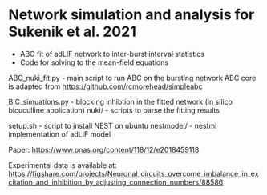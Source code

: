 # Network simulation and analysis for Sukenik et al. 2021
- ABC fit of adLIF network to inter-burst interval statistics
- Code for solving to the mean-field equations

ABC_nuki_fit.py - main script to run ABC on the bursting network
ABC core is adapted from https://github.com/rcmorehead/simpleabc

BIC_simuations.py - blocking inhibtion in the fitted network (in silico
bicuculline application)
nuki/ - scripts to parse the fitting results

setup.sh - script to install NEST on ubuntu 
nestmodel/ - nestml implementation of adLIF model


Paper: https://www.pnas.org/content/118/12/e2018459118

Experimental data is available at:
https://figshare.com/projects/Neuronal_circuits_overcome_imbalance_in_excitation_and_inhibition_by_adjusting_connection_numbers/88586





